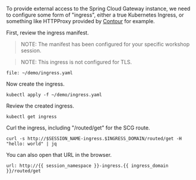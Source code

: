 To provide external access to the Spring Cloud Gateway instance, we need to configure some form of "ingress", either a true Kubernetes Ingress, or something like HTTPProxy provided by [Contour](https://projectcontour.io/) for example.

First, review the ingress manifest.

>NOTE: The manifest has been configured for your specific workshop session.

>NOTE: This ingress is not configured for TLS.

```editor:open-file
file: ~/demo/ingress.yaml
```

Now create the ingress.

```execute-1
kubectl apply -f ~/demo/ingress.yaml
```

Review the created ingress.

```execute-1
kubectl get ingress
```

Curl the ingress, including "/routed/get" for the SCG route.

```execute-1
curl -s http://$SESSION_NAME-ingress.$INGRESS_DOMAIN/routed/get -H "hello: world" | jq
```

You can also open that URL in the browser.

```dashboard:open-url
url: http://{{ session_namespace }}-ingress.{{ ingress_domain }}/routed/get
```